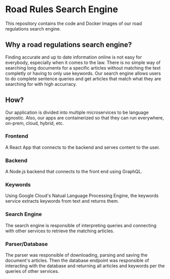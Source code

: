 # Road Rules Search Engine
This repository contains the code and Docker Images of our road regulations search engine.

## Why a road regulations search engine?
Finding accurate and up to date information online is not easy for everybody, especially when it comes to the law. There is no simple way of searching long documents for a specific articles without matching the text completly or having to only use keywords. Our search engine allows users to do complete sentence queries and get articles that match what they are searching for with high accurracy.

## How? 
Our application is divided into multiple microservices to be language agnostic. Also, our apps are containerized so that they can run everywhere, on-prem, cloud, hybrid, etc. 

### Frontend
A React App that connects to the backend and serves content to the user.
### Backend
A Node.js backend that connects to the front end using GraphQL.
### Keywords
Using Google Cloud's Natual Language Processing Engine, the keywords service extracts keywords from text and returns them.
### Search Engine
The search engine is responsible of interpreting queries and connecting with other services to retrieve the matching articles.
### Parser/Database
The parser was responsible of downloading, parsing and saving the document's articles. Then the database endpoint was responsible of interacting with the database and returning all articles and keywords per the queries of other services.
